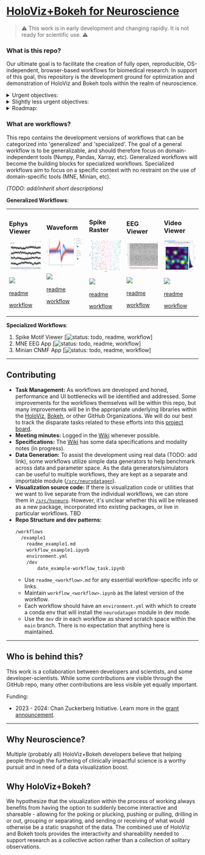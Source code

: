 # [HoloViz+Bokeh for Neuroscience](https://github.com/holoviz-topics/neuro)

> :warning: This work is in early development and changing rapidly. It is not ready for scientific use. :warning:

### What is this repo?

Our ultimate goal is to facilitate the creation of fully open, reproducible, OS-independent, browser-based workflows for biomedical research. In support of this goal, this repository is the development ground for optimization and demonstration of HoloViz and Bokeh tools within the realm of neuroscience.

<details>
<summary> Urgent objectives: </summary>
  
- **Workflow Development:** Host the development of workflows.
- **Code Sharing:** Promote consistency and facilitate sharing of code across different workflows.
- **Collaboration:** Foster collaborative efforts between the HoloViz+Bokeh development teams and scientific collaborators outside these groups. This cross-collaboration aims to effectively tailor the tools to the specific requirements of the neuroscience community.
- **Issue Identification and Resolution:** As part of ongoing development, identify and address any performance or user interface bottlenecks in the workflows to optimize their usage and effectiveness.
- **Benchmarking and Testing Integration:** Host benchmarking work that involves the use of real and simulated data to assess the performance and functionality of the tools under relevant conditions.

</details> 

<details>
<summary> Slightly less urgent objectives: </summary>

- **Improvement and Refinement:** Over time, enhance, improve, and refine the developed workflows based on user feedback and advancements in the field.
- **Dissemination:** Eventually, share workflows with the broader scientific community. It's unclear yet where these all will be showcased, but at least some will go to examples.holoviz.org.
- **Education and Community Building:** Undertake educational and community-building activities such as providing tutorials, workshops, other educational resources to help researchers effectively utilize the developed tools.
- **Host Domain-Specific Package:** It is possible that not all required code for workflows will be accepted or appropriate for integrations into domain-independent HoloViz/Bokeh packages. Therefore, this repo *might* end up hosting code to be packaged as a domain-specific extension. TBD!

</details>

<details>
<summary> Roadmap: </summary>

- At a high-level: TODO
- An incomplete task roadmap is visible on this project board view (TODO)

</details>
  
### What are workflows?

This repo contains the development versions of workflows that can be categorized into 'generalized' and 'specialized'. The goal of a general workflow is to be generalizable, and should therefore focus on domain-independent tools (Numpy, Pandas, Xarray, etc). Generalized workflows will become the building blocks for specialized workflows. Specialized workflows aim to focus on a specific context with no restraint on the use of domain-specific tools (MNE, Minian, etc).

*(TODO: add/inherit short descriptions)*

**Generalized Workflows**:

<table align="center">
  <tr>
  <td>
      <!-- Title -->
      <h3>Ephys Viewer</h3>
      <!-- Thumbnail link to demo -->
      <a href="./workflows/ephys-viewer/workflow_ephys-viewer.ipynb">
        <img src="./workflows/ephys-viewer/assets/230524_ephys-viewer.png" alt="eeg-viewer" width="125"/>
      </a>
      <p>
      <!-- Additional content -->
      <img src="https://img.shields.io/badge/status-in%20progress-orange)"/>
      <p>
      <a href="./workflows/ephys-viewer/readme_ephys-viewer.md">readme</a>
      <p>
      <a href="./workflows/ephys-viewer/workflow_ephys-viewer.ipynb"> workflow</a>
    </td>

  <td>
      <!-- Title -->
      <h3>Waveform</h3>
      <!-- Thumbnail link to demo -->
      <a href="./workflows/waveform/workflow_waveform.ipynb">
        <img src="./workflows/waveform/assets/230524_waveform.png" alt="waveform" width="125"/>
      </a>
      <p>
      <!-- Additional content -->
      <img src="https://img.shields.io/badge/status-in%20progress-orange)"/>
      <p>
      <a href="./workflows/waveform/readme_waveform.md">readme</a>
      <p>
      <a href="./workflows/waveform/workflow_waveform.ipynb"> workflow</a>
    </td>
  <td>
      <!-- Title -->
      <h3>Spike Raster</h3>
      <!-- Thumbnail link to demo -->
      <a href="./workflows/spike-raster/workflow_spike-raster.ipynb">
        <img src="./workflows/spike-raster/assets/230524_spike-raster.png" alt="spike-raster" width="125"/>
      </a>
      <p>
      <!-- Additional content -->
      <img src="https://img.shields.io/badge/status-in%20progress-orange)"/>
      <p>
      <a href="./spike-raster/readme_spike-raster.md">readme</a>
      <p>
      <a href="./spike-raster/workflow_spike-raster.ipynb"> workflow</a>
    </td>
  <!-- </tr>
  <tr> -->
    <td>
      <!-- Title -->
      <h3>EEG Viewer</h3>
      <!-- Thumbnail link to demo -->
      <a href="./workflows/eeg-viewer/workflow_eeg-viewer.ipynb">
        <img src="./workflows/eeg-viewer/assets/230524_eeg-viewer.png" 
        alt="eeg-viewer" width="125"/>
      </a>
      <p>
      <!-- Additional content -->
      <img src="https://img.shields.io/badge/status-in%20progress-orange)"/>
      <p>
      <a href="./workflows/eeg-viewer/readme_eeg-viewer.md">readme</a>
      <p>
      <a href="./workflows/eeg-viewer/workflow_eeg-viewer.ipynb"> workflow</a>
    </td>
    <td>
      <!-- Title -->
      <h3>Video Viewer</h3>
      <!-- Thumbnail link to demo -->
      <a href="./workflows/video-viewer/workflow_video-viewer.ipynb">
        <img src="./workflows/video-viewer/assets/230526_video-viewer.png" alt="video-viewer" width="125"/>
      </a>
      <p>
      <!-- Additional content -->
      <img src="https://img.shields.io/badge/status-in%20progress-orange)"/>
      <p>
      <a href="./workflows/video-viewer/readme_video-viewer.md">readme</a>
      <p>
      <a href="./workflows/video-viewer/workflow_video-viewer.ipynb"> workflow</a>
    </td>
  </tr>
</table>

**Specialized Workflows**:

1. Spike Motif Viewer [![status: todo](https://img.shields.io/badge/status-todo-purple), readme, workflow]
2. MNE EEG App [![status: todo](https://img.shields.io/badge/status-todo-purple), readme, workflow]
3. Minian CNMF App [![status: todo](https://img.shields.io/badge/status-todo-purple), readme, workflow]

---
## Contributing

- **Task Management:** As workflows are developed and honed, performance and UI bottlenecks will be identified and addressed. Some improvements for the workflows themselves will be within this repo, but many improvements will be in the appropriate underlying libraries within the [HoloViz](https://github.com/holoviz/), [Bokeh](https://github.com/bokeh), or other GitHub Organizations. We will do our best to track the disparate tasks related to these efforts into this [project board](https://github.com/orgs/holoviz-topics/projects/1).
- **Meeting minutes:** Logged in the [Wiki](https://github.com/holoviz-topics/neuro/wiki) whenever possible.
- **Specifications:** The [Wiki](https://github.com/holoviz-topics/neuro/wiki) has some data specifications and modality notes (in progress).
- **Data Generation:** To assist the development using real data (TODO: add link), some workflows utilize simple data generators to help benchmark across data and parameter space. As the data generators/simulators can be useful to multiple workflows, they are kept as a separate and importable module ([`/src/neurodatagen`](./src/neurodatagen)).
- **Visualization source code:** If there is visualization code or utilities that we want to live separate from the individual workflows, we can store them in [`/src/hvneuro`](./src/hvneuro). However, it's unclear whether this will be released as a new package, incorporated into existing packages, or live in particular workflows. TBD 
- **Repo Structure and dev patterns:** 
    ```
    /workflows
      /example1
        readme_example1.md
        workflow_example1.ipynb
        environment.yml
        /dev
            date_example-workflow_task.ipynb
    ```
  - Use `readme_<workflow>.md` for any essential workflow-specific info or links.
  - Maintain `workflow_<workflow>.ipynb` as the latest version of the workflow.
  - Each workflow should have an `environment.yml` with which to create a conda env that will install the `neurodatagen` module in dev mode.
  - Use the `dev` dir in each workflow as shared scratch space within the `main` branch. There is no expectation that anything here is maintained.

---
## Who is behind this?

This work is a collaboration between developers and scientists, and some developer-scientists. While some contributions are visible through the GitHub repo, many other contributions are less visible yet equally important.

Funding:
- 2023 - 2024: Chan Zuckerberg Initiative. Learn more in the [grant announcement](https://blog.bokeh.org/announcing-czi-funding-for-bokeh-for-bioscience-5f74426c011a).

---

## Why Neuroscience?

Multiple (probably all) HoloViz+Bokeh developers believe that helping people through the furthering of clinically impactful science is a worthy pursuit and in need of a data visualization boost.

## Why HoloViz+Bokeh?

We hypothesize that the visualization within the process of working always benefits from having the option to suddenly become interactive and shareable - allowing for the poking or plucking, pushing or pulling, drilling in or out, grouping or separating, and sending or receiving of what would otherwise be a static snapshot of the data. The combined use of HoloViz and Bokeh tools provides the interactivity and shareability needed to support research as a collective action rather than a collection of solitary observations.
